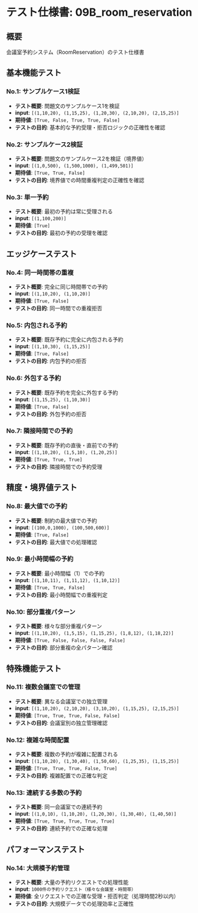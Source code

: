 # テスト仕様書: 09B_room_reservation

## 概要
会議室予約システム（RoomReservation）のテスト仕様書

## 基本機能テスト

### No.1: サンプルケース1検証
- **テスト概要**: 問題文のサンプルケース1を検証
- **input**: `[(1,10,20), (1,15,25), (1,20,30), (2,10,20), (2,15,25)]`
- **期待値**: `[True, False, True, True, False]`
- **テストの目的**: 基本的な予約受理・拒否ロジックの正確性を確認

### No.2: サンプルケース2検証
- **テスト概要**: 問題文のサンプルケース2を検証（境界値）
- **input**: `[(1,0,500), (1,500,1000), (1,499,501)]`
- **期待値**: `[True, True, False]`
- **テストの目的**: 境界値での時間重複判定の正確性を確認

### No.3: 単一予約
- **テスト概要**: 最初の予約は常に受理される
- **input**: `[(1,100,200)]`
- **期待値**: `[True]`
- **テストの目的**: 最初の予約の受理を確認

## エッジケーステスト

### No.4: 同一時間帯の重複
- **テスト概要**: 完全に同じ時間帯での予約
- **input**: `[(1,10,20), (1,10,20)]`
- **期待値**: `[True, False]`
- **テストの目的**: 同一時間での重複拒否

### No.5: 内包される予約
- **テスト概要**: 既存予約に完全に内包される予約
- **input**: `[(1,10,30), (1,15,25)]`
- **期待値**: `[True, False]`
- **テストの目的**: 内包予約の拒否

### No.6: 外包する予約
- **テスト概要**: 既存予約を完全に外包する予約
- **input**: `[(1,15,25), (1,10,30)]`
- **期待値**: `[True, False]`
- **テストの目的**: 外包予約の拒否

### No.7: 隣接時間での予約
- **テスト概要**: 既存予約の直後・直前での予約
- **input**: `[(1,10,20), (1,5,10), (1,20,25)]`
- **期待値**: `[True, True, True]`
- **テストの目的**: 隣接時間での予約受理

## 精度・境界値テスト

### No.8: 最大値での予約
- **テスト概要**: 制約の最大値での予約
- **input**: `[(100,0,1000), (100,500,600)]`
- **期待値**: `[True, False]`
- **テストの目的**: 最大値での処理確認

### No.9: 最小時間幅の予約
- **テスト概要**: 最小時間幅（1）での予約
- **input**: `[(1,10,11), (1,11,12), (1,10,12)]`
- **期待値**: `[True, True, False]`
- **テストの目的**: 最小時間幅での重複判定

### No.10: 部分重複パターン
- **テスト概要**: 様々な部分重複パターン
- **input**: `[(1,10,20), (1,5,15), (1,15,25), (1,8,12), (1,18,22)]`
- **期待値**: `[True, False, False, False, False]`
- **テストの目的**: 部分重複の全パターン確認

## 特殊機能テスト

### No.11: 複数会議室での管理
- **テスト概要**: 異なる会議室での独立管理
- **input**: `[(1,10,20), (2,10,20), (3,10,20), (1,15,25), (2,15,25)]`
- **期待値**: `[True, True, True, False, False]`
- **テストの目的**: 会議室別の独立管理確認

### No.12: 複雑な時間配置
- **テスト概要**: 複数の予約が複雑に配置される
- **input**: `[(1,10,20), (1,30,40), (1,50,60), (1,25,35), (1,15,25)]`
- **期待値**: `[True, True, True, False, True]`
- **テストの目的**: 複雑配置での正確な判定

### No.13: 連続する多数の予約
- **テスト概要**: 同一会議室での連続予約
- **input**: `[(1,0,10), (1,10,20), (1,20,30), (1,30,40), (1,40,50)]`
- **期待値**: `[True, True, True, True, True]`
- **テストの目的**: 連続予約での正確な処理

## パフォーマンステスト

### No.14: 大規模予約管理
- **テスト概要**: 大量の予約リクエストでの処理性能
- **input**: `1000件の予約リクエスト（様々な会議室・時間帯）`
- **期待値**: 全リクエストでの正確な受理・拒否判定（処理時間2秒以内）
- **テストの目的**: 大規模データでの処理効率と正確性